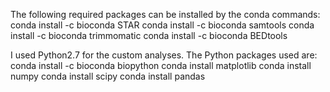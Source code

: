 The following required packages can be installed by the conda commands:
conda install -c bioconda STAR
conda install -c bioconda samtools
conda install -c bioconda trimmomatic
conda install -c bioconda BEDtools 

I used Python2.7 for the custom analyses. The Python packages used are:
conda install -c bioconda biopython
conda install matplotlib
conda install numpy 
conda install scipy
conda install pandas
